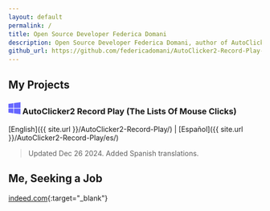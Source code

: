 ```yaml
---
layout: default
permalink: /
title: Open Source Developer Federica Domani
description: Open Source Developer Federica Domani, author of AutoClicker2 Record Play (The Lists Of Mouse Clicks)
github_url: https://github.com/federicadomani/AutoClicker2-Record-Play-The-Lists-Of-Mouse-Clicks
---
```




## My Projects

### ![Windows](./windows.svg) AutoClicker2 Record Play (The Lists Of Mouse Clicks)

[English]({{ site.url }}/AutoClicker2-Record-Play/) | [Español]({{ site.url }}/AutoClicker2-Record-Play/es/)

> Updated Dec 26 2024. Added Spanish translations.

## Me, Seeking a Job

[indeed.com](https://profile.indeed.com/p/federicad-l6l6w6d){:target="_blank"}
